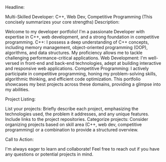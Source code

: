 Headline:

Multi-Skilled Developer: C++, Web Dev, Competitive Programming (This concisely summarizes your core strengths)
Description:

Welcome to my developer portfolio! I'm a passionate Developer with expertise in C++, web development, and a strong foundation in competitive programming.
C++: I possess a deep understanding of C++ concepts, including memory management, object-oriented programming (OOP), algorithms, and data structures. My proficiency allows me to tackle challenging performance-critical applications.
Web Development: I'm well-versed in front-end and back-end technologies, adept at building interactive and responsive web applications.
Competitive Programming: I actively participate in competitive programming, honing my problem-solving skills, algorithmic thinking, and efficient code optimization. 
This portfolio showcases my best projects across these domains, providing a glimpse into my abilities. 

Project Listing:

List your projects: Briefly describe each project, emphasizing the technologies used, the problem it addresses, and any unique features. Include links to the project repositories.
Categorize projects: Consider organizing projects based on skill area (C++, web dev, competitive programming) or a combination to provide a structured overview.

Call to Action:

I'm always eager to learn and collaborate! Feel free to reach out if you have any questions or potential projects in mind.
